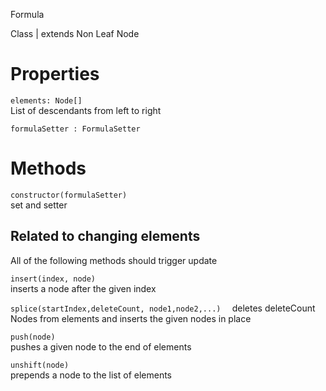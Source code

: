 Formula

Class | extends Non Leaf Node

# Properties

`elements: Node[]`  
List of descendants from left to right


`formulaSetter : FormulaSetter`

# Methods

`constructor(formulaSetter)`  
set and setter


## Related to changing elements  
All of the following methods should trigger update

`insert(index, node)`  
inserts a node after the given index

`splice(startIndex,deleteCount, node1,node2,...)  `
deletes deleteCount Nodes from elements and inserts the given nodes in place

`push(node)`  
pushes a given node to the end of elements

`unshift(node)`  
prepends a node to the list of elements
